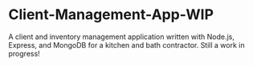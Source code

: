 # Client-Management-App-WIP
A client and inventory management application written with Node.js, Express, and MongoDB for a kitchen and bath contractor. Still a work in progress!

